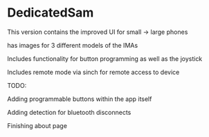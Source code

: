 # DedicatedSam

This version contains the improved UI for small -> large phones

has images for 3 different models of the IMAs

Includes functionality for button programming as well as the joystick

Includes remote mode via sinch for remote access to device


TODO: 

Adding programmable buttons within the app itself

Adding detection for bluetooth disconnects

Finishing about page

